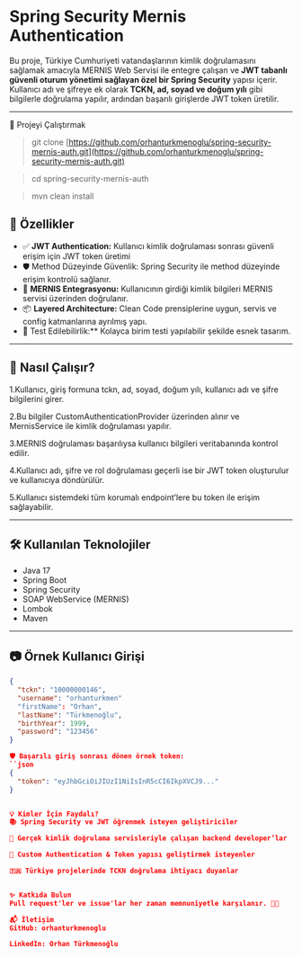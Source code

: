 # Spring Security Mernis Authentication

Bu proje, Türkiye Cumhuriyeti vatandaşlarının kimlik doğrulamasını sağlamak amacıyla MERNIS Web Servisi ile entegre çalışan ve **JWT tabanlı güvenli oturum yönetimi sağlayan özel bir Spring Security** yapısı içerir.
Kullanıcı adı ve şifreye ek olarak **TCKN, ad, soyad ve doğum yılı** gibi bilgilerle doğrulama yapılır, ardından başarılı girişlerde JWT token üretilir.

---


📁 Projeyi Çalıştırmak
> git clone [https://github.com/orhanturkmenoglu/spring-security-mernis-auth.git](https://github.com/orhanturkmenoglu/spring-security-mernis-auth.git)

> cd spring-security-mernis-auth

> mvn clean install


## 🚀 Özellikler

- ✅ **JWT Authentication:** Kullanıcı kimlik doğrulaması sonrası güvenli erişim için JWT token üretimi
- 🛡️ Method Düzeyinde Güvenlik: Spring Security ile method düzeyinde erişim kontrolü sağlanır.
- 🔐 **MERNIS Entegrasyonu:** Kullanıcının girdiği kimlik bilgileri MERNIS servisi üzerinden doğrulanır.
- 📦 **Layered Architecture:** Clean Code prensiplerine uygun, servis ve config katmanlarına ayrılmış yapı.
- 🧪 Test Edilebilirlik:** Kolayca birim testi yapılabilir şekilde esnek tasarım.

---

## 🧠 Nasıl Çalışır?
1.Kullanıcı, giriş formuna tckn, ad, soyad, doğum yılı, kullanıcı adı ve şifre bilgilerini girer.

2.Bu bilgiler CustomAuthenticationProvider üzerinden alınır ve MernisService ile kimlik doğrulaması yapılır.

3.MERNIS doğrulaması başarılıysa kullanıcı bilgileri veritabanında kontrol edilir.

4.Kullanıcı adı, şifre ve rol doğrulaması geçerli ise bir JWT token oluşturulur ve kullanıcıya döndürülür.

5.Kullanıcı sistemdeki tüm korumalı endpoint’lere bu token ile erişim sağlayabilir.


---

## 🛠️ Kullanılan Teknolojiler

- Java 17
- Spring Boot
- Spring Security
- SOAP WebService (MERNIS)
- Lombok
- Maven

---

## 📷 Örnek Kullanıcı Girişi

```json
{
  "tckn": "10000000146",
  "username": "orhanturkmen"
  "firstName": "Orhan",
  "lastName": "Türkmenoğlu",
  "birthYear": 1999,
  "password": "123456"
}

🛡️ Başarılı giriş sonrası dönen örnek token:
``json
{
  "token": "eyJhbGciOiJIUzI1NiIsInR5cCI6IkpXVCJ9..."
}


💡 Kimler İçin Faydalı?
📚 Spring Security ve JWT öğrenmek isteyen geliştiriciler

🧾 Gerçek kimlik doğrulama servisleriyle çalışan backend developer’lar

🧪 Custom Authentication & Token yapısı geliştirmek isteyenler

🇹🇷 Türkiye projelerinde TCKN doğrulama ihtiyacı duyanlar


✨ Katkıda Bulun
Pull request'ler ve issue'lar her zaman memnuniyetle karşılanır. 👨‍💻

📬 İletişim
GitHub: orhanturkmenoglu

LinkedIn: Orhan Türkmenoğlu



